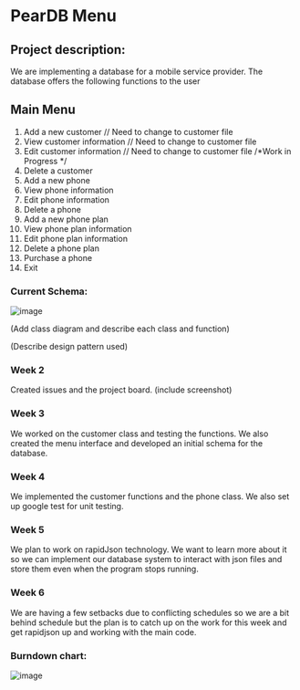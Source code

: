 # PearDB Menu
## Project description: 
We are implementing a database for a mobile service provider. The database offers the following functions to the user

## Main Menu
1. Add a new customer // Need to change to customer file
2. View customer information // Need to change to customer file
3. Edit customer information // Need to change to customer file
/*Work in Progress */
4. Delete a customer
5. Add a new phone
6. View phone information
7. Edit phone information
8. Delete a phone
9. Add a new phone plan
10. View phone plan information
11. Edit phone plan information
12. Delete a phone plan
13. Purchase a phone
14. Exit

### Current Schema:

![image](https://user-images.githubusercontent.com/102573417/233097113-0aa7c2fa-8541-42a1-8964-0a0f25d35f86.png)

(Add class diagram and describe each class and function)

(Describe design pattern used)

### Week 2
Created issues and the project board. (include screenshot)

### Week 3
We worked on the customer class and testing the functions. We also created the menu interface and developed an initial schema for the database.

### Week 4
We implemented the customer functions and the phone class. We also set up google test for unit testing.

### Week 5
We plan to work on rapidJson technology. We want to learn more about it so we can implement our database system to interact with json files and store them even when the program stops running.

### Week 6

We are having a few setbacks due to conflicting schedules so we are a bit behind schedule but the plan is to catch up on the work for this week and get rapidjson up and working with the main code.

### Burndown chart:
![image]([https://raw.githubusercontent.com/CS180-spring/cs180-23-pear/main/burnout%20chart.png](https://github.com/CS180-spring/cs180-23-pear/blob/d84923eb7995c827ba6dc3e09a45997eeab37eb6/burndown/burndown5-11.png))


